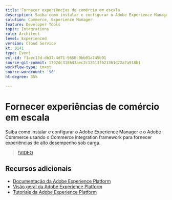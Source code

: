 ```yaml
---
title: Fornecer experiências de comércio em escala
description: Saiba como instalar e configurar o Adobe Experience Manager e o Adobe Commerce usando o Commerce integration framework para fornecer experiências de alto desempenho sob carga.
solution: Commerce, Experience Manager
feature: Developer Tools
topic: Integrations
role: Architect
level: Experienced
version: Cloud Service
kt: 9141
type: Event
exl-id: f1aec13d-db37-4d71-9650-9bb01a745b91
source-git-commit: 1792dc318643aec2c12613f621361d72a7a918b1
workflow-type: tm+mt
source-wordcount: '90'
ht-degree: 35%

---
```


# Fornecer experiências de comércio em escala

Saiba como instalar e configurar o Adobe Experience Manager e o Adobe Commerce usando o Commerce integration framework para fornecer experiências de alto desempenho sob carga.

>[!VIDEO](https://video.tv.adobe.com/v/337582/?quality=12&learn=on&hidetitle=true)

## Recursos adicionais

- [Documentação da Adobe Experience Platform](https://experienceleague.adobe.com/docs/experience-platform.html?lang=pt-BR)
- [Visão geral da Adobe Experience Platform](https://experienceleague.adobe.com/docs/experience-platform/landing/home.html?lang=pt-BR)
- [Tutoriais da Adobe Experience Platform](https://experienceleague.adobe.com/docs/platform-learn/tutorials/overview.html?lang=pt-BR)
